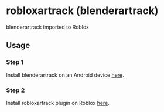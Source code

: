 # robloxartrack (blenderartrack)
blenderartrack imported to Roblox

## Usage
### Step 1
Install blenderartrack on an Android device [here](https://www.mediafire.com/file/ri1w0in2b807pj4/blendartrack.apk/file).

### Step 2
Install robloxartrack plugin on Roblox [here](https://www.mediafire.com/file/ri1w0in2b807pj4/blendartrack.apk/file).
